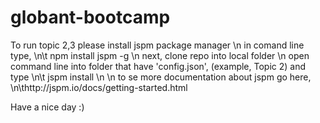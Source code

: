 # globant-bootcamp


To run topic 2,3 please install jspm package manager
\n in comand line type, 
\n\t npm install jspm -g
\n next, clone repo into local folder
\n open command line into folder that have 'config.json', (example, Topic 2) and type
\n\t jspm install
\n
\n to se more documentation about jspm go here,
\n\thttp://jspm.io/docs/getting-started.html
  
Have a nice day :)
